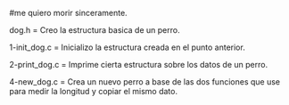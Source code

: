 #me quiero morir sinceramente.

dog.h = Creo la estructura basica de un perro.

1-init_dog.c =  Inicializo la estructura creada en el punto anterior.

2-print_dog.c = Imprime cierta estructura sobre los datos de un perro.

4-new_dog.c = Crea un nuevo perro a base de las dos funciones que use para medir la longitud y copiar el mismo dato.